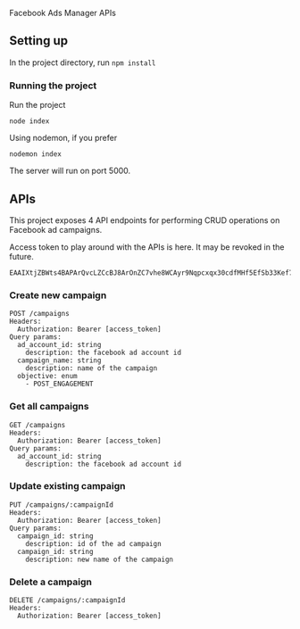 Facebook Ads Manager APIs

## Setting up

In the project directory, run `npm install`

### Running the project

Run the project

    node index

Using nodemon, if you prefer

    nodemon index

The server will run on port 5000.

## APIs

This project exposes 4 API endpoints for performing CRUD operations on Facebook ad campaigns.

Access token to play around with the APIs is here. It may be revoked in the future.

    EAAIXtjZBWts4BAPArQvcLZCcBJ8ArOnZC7vhe8WCAyr9Nqpcxqx30cdfMHf5EfSb33Kef7KbMjnNBs6IAafh1ZAU6ZB86jZALFqDEwVXi2KrmDk0CYUOdsZAdPZCxS6RtysJ9ZAZBmlPizITFNZCisulwim8S8LGzf4EfMt2tWKelEWjQZDZD

### Create new campaign

    POST /campaigns
    Headers:
      Authorization: Bearer [access_token]
    Query params:
      ad_account_id: string
        description: the facebook ad account id
      campaign_name: string
        description: name of the campaign
      objective: enum
        - POST_ENGAGEMENT

### Get all campaigns

    GET /campaigns
    Headers:
      Authorization: Bearer [access_token]
    Query params:
      ad_account_id: string
        description: the facebook ad account id

### Update existing campaign

    PUT /campaigns/:campaignId
    Headers:
      Authorization: Bearer [access_token]
    Query params:
      campaign_id: string
        description: id of the ad campaign
      campaign_id: string
        description: new name of the campaign

### Delete a campaign

    DELETE /campaigns/:campaignId
    Headers:
      Authorization: Bearer [access_token]
